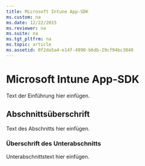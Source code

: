 ```yaml
---
title: Microsoft Intune App-SDK
ms.custom: na
ms.date: 12/22/2015
ms.reviewer: na
ms.suite: na
ms.tgt_pltfrm: na
ms.topic: article
ms.assetid: 0f2da5a4-e14f-4990-b6db-29cf94bc3048
---
```

# Microsoft Intune App-SDK
Text der Einführung hier einfügen.


## Abschnittsüberschrift

Text des Abschnitts hier einfügen.


### Überschrift des Unterabschnitts

Unterabschnittstext hier einfügen.





